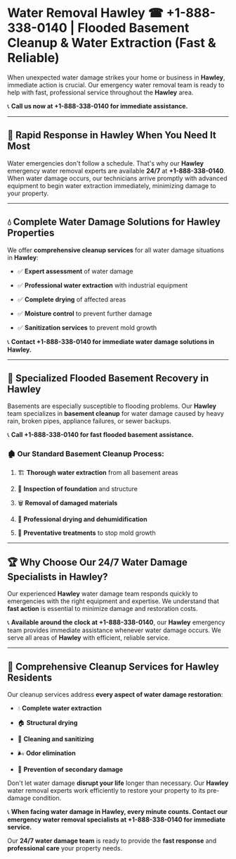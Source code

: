 # Water Removal Hawley ☎ +1-888-338-0140 | Flooded Basement Cleanup & Water Extraction (Fast & Reliable)

When unexpected water damage strikes your home or business in **Hawley**, immediate action is crucial. Our emergency water removal team is ready to help with fast, professional service throughout the **Hawley** area. 

📞 **Call us now at +1-888-338-0140 for immediate assistance.**
---
## 🚀 Rapid Response in Hawley When You Need It Most
Water emergencies don't follow a schedule. That's why our **Hawley** emergency water removal experts are available **24/7** at **+1-888-338-0140**. When water damage occurs, our technicians arrive promptly with advanced equipment to begin water extraction immediately, minimizing damage to your property.
---
## 💧 Complete Water Damage Solutions for Hawley Properties
We offer **comprehensive cleanup services** for all water damage situations in **Hawley**:
- ✅ **Expert assessment** of water damage  
- ✅ **Professional water extraction** with industrial equipment  
- ✅ **Complete drying** of affected areas  
- ✅ **Moisture control** to prevent further damage  
- ✅ **Sanitization services** to prevent mold growth  
📞 **Contact +1-888-338-0140 for immediate water damage solutions in Hawley.**
---
## 🌊 Specialized Flooded Basement Recovery in Hawley
Basements are especially susceptible to flooding problems. Our **Hawley** team specializes in **basement cleanup** for water damage caused by heavy rain, broken pipes, appliance failures, or sewer backups. 
📞 **Call +1-888-338-0140 for fast flooded basement assistance.**
### 🏚️ Our Standard Basement Cleanup Process:
1. 🏗️ **Thorough water extraction** from all basement areas  
2. 🔎 **Inspection of foundation** and structure  
3. 🗑️ **Removal of damaged materials**  
4. 💨 **Professional drying and dehumidification**  
5. 🚫 **Preventative treatments** to stop mold growth  
---
## 🏆 Why Choose Our 24/7 Water Damage Specialists in Hawley?
Our experienced **Hawley** water damage team responds quickly to emergencies with the right equipment and expertise. We understand that **fast action** is essential to minimize damage and restoration costs.
📞 **Available around the clock at +1-888-338-0140**, our **Hawley** emergency team provides immediate assistance whenever water damage occurs. We serve all areas of **Hawley** with efficient, reliable service.
---
## 🧹 Comprehensive Cleanup Services for Hawley Residents
Our cleanup services address **every aspect of water damage restoration**:
- 💧 **Complete water extraction**  
- 🏠 **Structural drying**  
- 🧼 **Cleaning and sanitizing**  
- 🌬️ **Odor elimination**  
- 🚫 **Prevention of secondary damage**  
Don't let water damage **disrupt your life** longer than necessary. Our **Hawley** water removal experts work efficiently to restore your property to its pre-damage condition.
📞 **When facing water damage in Hawley, every minute counts. Contact our emergency water removal specialists at +1-888-338-0140 for immediate service.**
Our **24/7 water damage team** is ready to provide the **fast response** and **professional care** your property needs.
